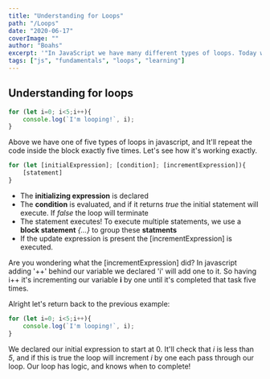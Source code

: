 ```yaml
---
title: "Understanding for Loops"
path: "/Loops"
date: "2020-06-17"
coverImage: ""
author: "Boahs"
excerpt: '"In JavaScript we have many different types of loops. Today we will look at the for...of statement"'
tags: ["js", "fundamentals", "loops", "learning"]
---
```

## Understanding for loops 

```javascript
for (let i=0; i<5;i++){
    console.log(`I'm looping!`, i);
}
```

Above we have one of five types of loops in javascript, and It'll repeat the code inside the block exactly five times. Let's see how it's working exactly.

```javascript
for (let [initialExpression]; [condition]; [incrementExpression]){
    [statement]
}
``` 

- The <b>initializing expression</b> is declared 
- The <b>condition</b> is evaluated, and if it returns <i>true</i> the initial statement will execute. If <i>false</i> the loop will terminate
-  The statement executes! To execute multiple statements, we use a <b>block statement</b> <i>{...}</i> to group these <b>statments</b>
- If the update expression is present the [incrementExpression] is executed. 

Are you wondering what the [incrementExpression] did? In javascript adding '++' behind our variable we declared 'i' will add one to it. So having i++ it's incrementing our variable <b>i</b> by one until it's completed that task five times. 

Alright let's return back to the previous example: 

```javascript
for (let i=0; i<5;i++){
    console.log(`I'm looping!`, i);
}
```
We declared our initial expression to start at 0. It'll check that <i>i</i> is less than <i>5</i>, and if this is true the loop will increment <i>i</i> by one each pass through our loop. Our loop has logic, and knows when to complete! 